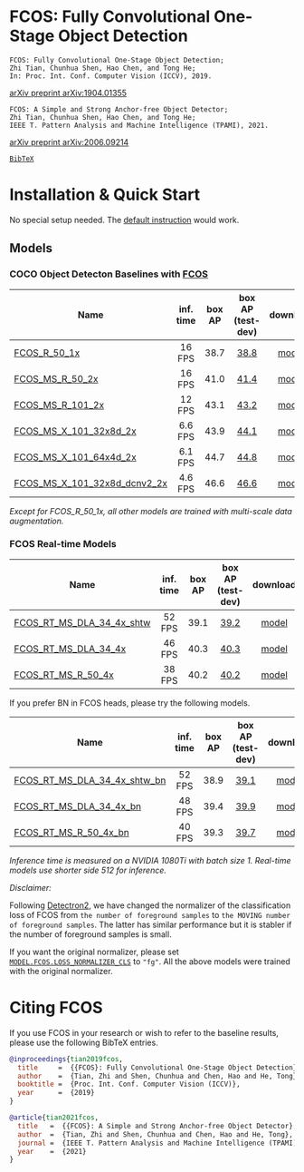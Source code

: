 # FCOS: Fully Convolutional One-Stage Object Detection

    FCOS: Fully Convolutional One-Stage Object Detection;
    Zhi Tian, Chunhua Shen, Hao Chen, and Tong He;
    In: Proc. Int. Conf. Computer Vision (ICCV), 2019.
[arXiv preprint arXiv:1904.01355](https://arxiv.org/abs/1904.01355)
    
    FCOS: A Simple and Strong Anchor-free Object Detector;
    Zhi Tian, Chunhua Shen, Hao Chen, and Tong He;
    IEEE T. Pattern Analysis and Machine Intelligence (TPAMI), 2021.
[arXiv preprint arXiv:2006.09214](https://arxiv.org/abs/2006.09214)
    

[`BibTeX`](#citing-fcos)

# Installation & Quick Start
No special setup needed. The [default instruction](../../README.md#Installation) would work.

## Models
### COCO Object Detecton Baselines with [FCOS](https://arxiv.org/abs/1904.01355)

Name | inf. time | box AP | box AP (test-dev) | download
--- |:---:|:---:|:---:|:---:
[FCOS_R_50_1x](R_50_1x.yaml) | 16 FPS | 38.7 | [38.8](https://gist.github.com/tianzhi0549/1c8d115efaf1e49a4f390cce63ca69ca) | [model](https://cloudstor.aarnet.edu.au/plus/s/glqFc13cCoEyHYy/download)
[FCOS_MS_R_50_2x](MS_R_50_2x.yaml) | 16 FPS | 41.0 | [41.4](https://gist.github.com/tianzhi0549/3ca076c2125891312dbf5ce932469e76) | [model](https://cloudstor.aarnet.edu.au/plus/s/reA6HVaGX47yKGV/download)
[FCOS_MS_R_101_2x](MS_R_101_2x.yaml) | 12 FPS | 43.1 | [43.2](https://gist.github.com/tianzhi0549/d97994a5b72980ba94de25737d2d40cb) | [model](https://cloudstor.aarnet.edu.au/plus/s/M3UOT6JcyHy2QW1/download)
[FCOS_MS_X_101_32x8d_2x](MS_X_101_32x8d_2x.yaml) | 6.6 FPS | 43.9 | [44.1](https://gist.github.com/tianzhi0549/3135d6e0fad24b07cc685fef660c5363) | [model](https://cloudstor.aarnet.edu.au/plus/s/R7H00WeWKZG45pP/download)
[FCOS_MS_X_101_64x4d_2x](MS_X_101_64x4d_2x.yaml) | 6.1 FPS | 44.7 | [44.8](https://gist.github.com/tianzhi0549/b68f6500ec24e6b263c12c345a7b5c7b) | [model](https://cloudstor.aarnet.edu.au/plus/s/XOLUCzqKYckNII7/download)
[FCOS_MS_X_101_32x8d_dcnv2_2x](MS_X_101_32x8d_2x_dcnv2.yaml) | 4.6 FPS | 46.6 | [46.6](https://gist.github.com/tianzhi0549/316e8feaa17bf0341e2effa485fb41c0) | [model](https://cloudstor.aarnet.edu.au/plus/s/TDsnYK8OXDTrafF/download)

*Except for FCOS_R_50_1x, all other models are trained with multi-scale data augmentation.*

### FCOS Real-time Models

Name | inf. time | box AP | box AP (test-dev) | download
--- |:---:|:---:|:---:|:---:
[FCOS_RT_MS_DLA_34_4x_shtw](FCOS_RT/MS_DLA_34_4x_syncbn_shared_towers.yaml) | 52 FPS | 39.1 | [39.2](https://gist.github.com/tianzhi0549/9f56ceaec77e2eb4170b6cd18da2856c) | [model](https://cloudstor.aarnet.edu.au/plus/s/4vc3XwQezyhNvnB/download)
[FCOS_RT_MS_DLA_34_4x](FCOS_RT/MS_DLA_34_4x_syncbn.yaml) | 46 FPS | 40.3 | [40.3](https://gist.github.com/tianzhi0549/338d8614beafe21b7af4dc5defc37d95) | [model](https://cloudstor.aarnet.edu.au/plus/s/zNPNyTkizaOOsUQ/download)
[FCOS_RT_MS_R_50_4x](FCOS_RT/MS_R_50_4x_syncbn.yaml) | 38 FPS | 40.2 | [40.2](https://gist.github.com/tianzhi0549/5c7892831d9c03d615214a66e3af19f4) | [model](https://cloudstor.aarnet.edu.au/plus/s/TlnlXUr6lNNSyoZ/download)

If you prefer BN in FCOS heads, please try the following models.

Name | inf. time | box AP | box AP (test-dev) | download
--- |:---:|:---:|:---:|:---:
[FCOS_RT_MS_DLA_34_4x_shtw_bn](FCOS_RT/MS_DLA_34_4x_syncbn_shared_towers_bn_head.yaml) | 52 FPS | 38.9 | [39.1](https://gist.github.com/tianzhi0549/d87298bb7beb7c926a355708d05e9a0c) | [model](https://cloudstor.aarnet.edu.au/plus/s/rdmHHSs4oCg7l7U/download)
[FCOS_RT_MS_DLA_34_4x_bn](FCOS_RT/MS_DLA_34_4x_syncbn_bn_head.yaml) | 48 FPS | 39.4 | [39.9](https://gist.github.com/tianzhi0549/6a7053943c96111134a81f3141d1b9b5) | [model](https://cloudstor.aarnet.edu.au/plus/s/T5httPVo1VndbD4/download)
[FCOS_RT_MS_R_50_4x_bn](FCOS_RT/MS_R_50_4x_syncbn_bn_head.yaml) | 40 FPS | 39.3 | [39.7](https://gist.github.com/tianzhi0549/35869c1d00688b4d60cc8f7e7d91c94d) | [model](https://cloudstor.aarnet.edu.au/plus/s/dHNUNs0YxVhZAmg/download)

*Inference time is measured on a NVIDIA 1080Ti with batch size 1. Real-time models use shorter side 512 for inference.*

*Disclaimer:*

Following [Detectron2](https://github.com/facebookresearch/detectron2/blob/ea8b17914fc9a5b7d82a46ccc72e7cf6272b40e4/detectron2/modeling/meta_arch/retinanet.py#L148),
we have changed the normalizer of the classification loss of FCOS from `the number of foreground samples` to `the MOVING number of foreground samples`.
The latter has similar performance but it is stabler if the number of foreground samples is small.

If you want the original normalizer, please set [`MODEL.FCOS.LOSS_NORMALIZER_CLS`](../../adet/config/defaults.py#L47) to `"fg"`.
All the above models were trained with the original normalizer.

# Citing FCOS
If you use FCOS in your research or wish to refer to the baseline results, please use the following BibTeX entries.
```BibTeX
@inproceedings{tian2019fcos,
  title     =  {{FCOS}: Fully Convolutional One-Stage Object Detection},
  author    =  {Tian, Zhi and Shen, Chunhua and Chen, Hao and He, Tong},
  booktitle =  {Proc. Int. Conf. Computer Vision (ICCV)},
  year      =  {2019}
}
```
```BibTeX
@article{tian2021fcos,
  title   =  {{FCOS}: A Simple and Strong Anchor-free Object Detector},
  author  =  {Tian, Zhi and Shen, Chunhua and Chen, Hao and He, Tong},
  journal =  {IEEE T. Pattern Analysis and Machine Intelligence (TPAMI)},
  year    =  {2021}
}
```
